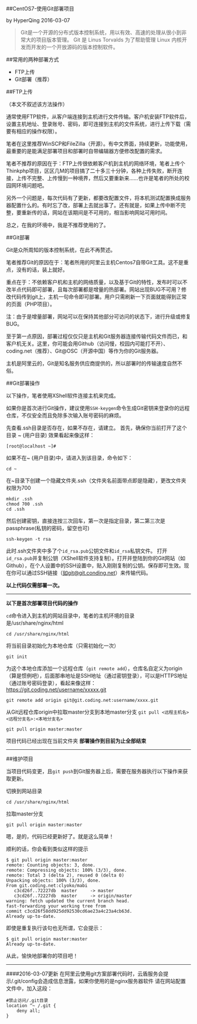 ##CentOS7-使用Git部署项目

by HyperQing 2016-03-07

>Git是一个开源的分布式版本控制系统，用以有效、高速的处理从很小到非常大的项目版本管理。 Git 是 Linus Torvalds 为了帮助管理 Linux 内核开发而开发的一个开放源码的版本控制软件。

##常用的两种部署方式

 - FTP上传
 - Git部署（推荐）

##FTP上传

（本文不叙述该方法操作）

通常使用FTP软件，从客户端连接到主机进行文件传输。客户机安装FTP软件后，设置主机地址、登录账号、密码，即可连接到主机的文件系统，进行上传下载（需要有相应的操作权限）。

笔者在这里推荐WinSCP和FileZilla（开源）。有中文界面，持续更新，功能使用，最重要的是能满足部署项目和部署时自带编辑器方便修改配置的需求。

笔者不推荐的原因在于：FTP上传很依赖客户机到主机的网络环境，笔者上传个Thinkphp项目，区区几M的项目搞了二十多三十分钟，各种上传失败，断开连接，上传不完整、上传慢到一种境界，然后又要重新来……也许是笔者的所处的校园网环境问题吧。

另外一个问题是，每次代码有了更新，都要改配置文件，将本机测试配置换成服务器配置什么的。有时忘了改，部署上去就出事了。还有就是，如果上传中断不完整，要重新传的话，网站在该期间是不可用的，相当影响网站可用时间。

总之，在我的环境中，我是不推荐使用的了。

##Git部署

Git是众所周知的版本控制系统，在此不再赘述。

笔者推荐Git的原因在于：笔者所用的阿里云主机Centos7自带Git工具。这不是重点，没有的话，装上就好。

重点在于：不依赖客户机和主机的网络质量，以及基于Git的特性，发布时可以不改半点代码即可部署，且每次部署都是增量的热部署。网站出现BUG不可用？修改代码传到git上，主机一句命令即可部署。用户只需刷新一下页面就能得到正常的页面（PHP项目）。

注：由于是增量部署，网站可以在保持其他部分可访问的状态下，进行升级或修复BUG。

至于第一点原因，部署过程仅仅只是主机和Git服务器连接传输代码文件而已，和客户机无关。这里，你可能会用Github（访问慢，校园内可能打不开）、coding.net（推荐）、Git@OSC（开源中国）等作为你的Git服务器。

主机是阿里云的，Git是知名服务供应商提供的，所以部署时的传输速度自然不俗。

##Git部署操作

以下操作，笔者使用XShell软件连接主机来完成。

如果你是首次进行Git操作，建议使用`SSH-keygen`命令生成Git密钥来登录你的远程仓库，不仅安全而且免除多次输入账号密码的麻烦。

先查看.ssh目录是否存在，如果不存在，请建立。
首先，确保你当前打开了这个目录 ~ (用户目录) 效果看起来像这样：
```
[root@localhost ~]#
```
如果不在~ (用户目录)中，请进入到该目录，命令如下：
```
cd ~
```
在~目录下创建一个隐藏文件夹.ssh（文件夹名前面带点即是隐藏），更改文件夹权限为700
```
mkdir .ssh
chmod 700 .ssh
cd .ssh
```
然后创建密钥，直接连按三次回车，第一次是指定目录，第二第三次是passphrase(私钥的密码，留空也可)
```
ssh-keygen -t rsa
```
此时.ssh文件夹中多了个`id_rsa.pub`公钥文件和`id_rsa`私钥文件。
打开`id_rsa.pub`并复制公钥（XShell软件支持复制）。打开并登陆到你的Git网站（如Github），在个人设置中的SSH设置中，贴入刚刚复制的公钥。保存即可生效。现在你可以通过SSH链接（如git@git.conding.net）来传输代码。

**以上代码仅需部署一次。**

----

**以下是首次部署项目代码的操作**

`cd`命令进入到主机的网站目录中，笔者的主机环境的目录是/usr/share/nginx/html
```
cd /usr/share/nginx/html
```
将当前目录初始化为本地仓库（只需初始化一次）
```
git init
```
为这个本地仓库添加一个远程仓库（`git remote add`），仓库名自定义为origin（算是惯例吧），后面那串地址是SSH地址（通过密钥登录），可以是HTTPS地址（通过账号密码登录），看起来像这样：
https://git.coding.net/username/xxxxx.git
```
git remote add origin git@git.coding.net:username/xxxx.git
```
从Git远程仓库origin中拉取master分支到本地master分支
`git pull <远程主机名> <远程分支名>:<本地分支名>`
```
git pull origin master:master
```
项目代码已经出现在当前文件夹
**部署操作到目前为止全部结束**

----

##维护项目

当项目代码变更，且`git push`到Git服务器上后，需要在服务器执行以下操作来获取更新。

切换到网站目录
```
cd /usr/share/nginx/html
```
拉取master分支
```
git pull origin master:master
```
嗯，是的，代码已经更新好了。就是这么简单！

顺利的话，你会看到类似这样的提示
```
$ git pull origin master:master
remote: Counting objects: 3, done.
remote: Compressing objects: 100% (3/3), done.
remote: Total 3 (delta 2), reused 0 (delta 0)
Unpacking objects: 100% (3/3), done.
From git.coding.net:clyoko/mabi
   c3cd26f..72227db  master     -> master
   c3cd26f..72227db  master     -> origin/master
warning: fetch updated the current branch head.
fast-forwarding your working tree from
commit c3cd26f58dd925dd92530cd6ae23a4c23a4cb63d.
Already up-to-date.
```
即使是重复执行该句也无所谓，它会提示：
```
$ git pull origin master:master
Already up-to-date.
```

从此，愉快地部署你的项目吧！

-----
####2016-03-07更新
在阿里云使用git方案部署代码时，云盾服务会提示/.git/config会造成信息泄露，如果你使用的是nginx服务器软件
请在网站配置文件中，加入这段：
```
#禁止访问/.git目录
location ^~ /.git {
    deny all;
}
```
